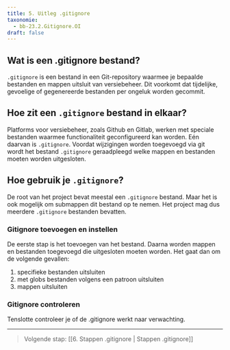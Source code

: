 ```yaml
---
title: 5. Uitleg .gitignore 
taxonomie:
  - bb-23.2.Gitignore.OI
draft: false
---
```


## Wat is een .gitignore bestand?
`.gitignore` is een bestand in een Git-repository waarmee je bepaalde bestanden en mappen uitsluit van versiebeheer. Dit voorkomt dat tijdelijke, gevoelige of gegenereerde bestanden per ongeluk worden gecommit.

## Hoe zit een `.gitignore` bestand in elkaar?
Platforms voor versiebeheer, zoals Github en Gitlab, werken met speciale bestanden waarmee functionaliteit geconfigureerd kan worden. Eén daarvan is `.gitignore`. Voordat wijzigingen worden toegevoegd via git wordt het bestand `.gitignore` geraadpleegd welke mappen en bestanden moeten worden uitgesloten.

## Hoe gebruik je `.gitignore`?
De root van het project bevat meestal een `.gitignore` bestand. Maar het is ook mogelijk om submappen dit bestand op te nemen. Het project mag dus meerdere `.gitignore` bestanden bevatten.

### Gitignore toevoegen en instellen
De eerste stap is het toevoegen van het bestand. Daarna worden mappen en bestanden toegevoegd die uitgesloten moeten worden. Het gaat dan om de volgende gevallen:
1. specifieke bestanden uitsluiten
2. met globs bestanden volgens een patroon uitsluiten
3. mappen uitsluiten

### Gitignore controleren
Tenslotte controleer je of de .gitignore werkt naar verwachting. 

---

> Volgende stap: [[6. Stappen .gitignore | Stappen .gitignore]]
